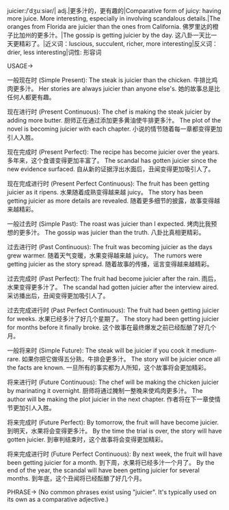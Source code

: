 juicier:/ˈdʒuːsiər/| adj.|更多汁的，更有趣的|Comparative form of juicy: having more juice. More interesting, especially in involving scandalous details.|The oranges from Florida are juicier than the ones from California. 佛罗里达的橙子比加州的更多汁。|The gossip is getting juicier by the day.  这八卦一天比一天更精彩了。|近义词：luscious, succulent, richer, more interesting|反义词：drier, less interesting|词性: 形容词

USAGE->

一般现在时 (Simple Present):
The steak is juicier than the chicken. 牛排比鸡肉更多汁。
Her stories are always juicier than anyone else's. 她的故事总是比任何人都更有趣。

现在进行时 (Present Continuous):
The chef is making the steak juicier by adding more butter. 厨师正在通过添加更多黄油使牛排更多汁。
The plot of the novel is becoming juicier with each chapter. 小说的情节随着每一章都变得更加引人入胜。

现在完成时 (Present Perfect):
The recipe has become juicier over the years. 多年来，这个食谱变得更加丰富了。
The scandal has gotten juicier since the new evidence surfaced.  自从新的证据浮出水面后，丑闻变得更加吸引人了。

现在完成进行时 (Present Perfect Continuous):
The fruit has been getting juicier as it ripens. 水果随着成熟变得越来越 juicy。
The story has been getting juicier as more details are revealed. 随着更多细节的披露，故事变得越来越精彩。


一般过去时 (Simple Past):
The roast was juicier than I expected. 烤肉比我预想的更多汁。
The gossip was juicier than the truth. 八卦比真相更精彩。

过去进行时 (Past Continuous):
The fruit was becoming juicier as the days grew warmer. 随着天气变暖，水果变得越来越 juicy。
The rumors were getting juicier as the story spread. 随着故事的传播，谣言变得越来越精彩。

过去完成时 (Past Perfect):
The fruit had become juicier after the rain. 雨后，水果变得更多汁了。
The scandal had gotten juicier after the interview aired.  采访播出后，丑闻变得更加吸引人了。

过去完成进行时 (Past Perfect Continuous):
The fruit had been getting juicier for weeks. 水果已经多汁了好几个星期了。
The story had been getting juicier for months before it finally broke.  这个故事在最终爆发之前已经酝酿了好几个月。

一般将来时 (Simple Future):
The steak will be juicier if you cook it medium-rare. 如果你把它做得五分熟，牛排会更多汁。
The story will be juicier once all the facts are known. 一旦所有的事实都为人所知，这个故事将会更加精彩。

将来进行时 (Future Continuous):
The chef will be making the chicken juicier by marinating it overnight. 厨师将通过腌制一整晚来使鸡肉更多汁。
The author will be making the plot juicier in the next chapter. 作者将在下一章使情节更加引人入胜。

将来完成时 (Future Perfect):
By tomorrow, the fruit will have become juicier. 到明天，水果将会变得更多汁。
By the time the trial is over, the story will have gotten juicier. 到审判结束时，这个故事将会变得更加精彩。

将来完成进行时 (Future Perfect Continuous):
By next week, the fruit will have been getting juicier for a month. 到下周，水果将已经多汁一个月了。
By the end of the year, the scandal will have been getting juicier for several months. 到年底，这个丑闻将已经酝酿了好几个月。


PHRASE->
(No common phrases exist using "juicier".  It's typically used on its own as a comparative adjective.) 
